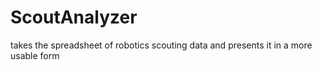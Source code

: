 # ScoutAnalyzer
takes the spreadsheet of robotics scouting data and presents it in a more usable form
